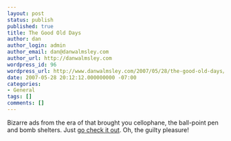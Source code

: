 ```yaml
---
layout: post
status: publish
published: true
title: The Good Old Days
author: dan
author_login: admin
author_email: dan@danwalmsley.com
author_url: http://danwalmsley.com
wordpress_id: 96
wordpress_url: http://www.danwalmsley.com/2007/05/28/the-good-old-days/
date: 2007-05-28 20:12:12.000000000 -07:00
categories:
- General
tags: []
comments: []
---
```

Bizarre ads from the era of that brought you cellophane, the ball-point pen and bomb shelters. Just <a href="http://adsoftheworld.com/blog/chris/2007/may/14/the_good_old_days">go check it out</a>. Oh, the guilty pleasure!
